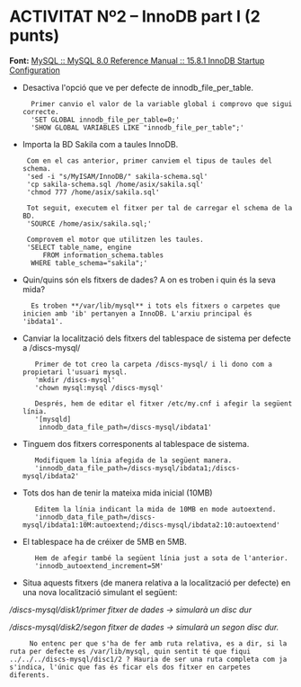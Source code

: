 # ACTIVITAT Nº2 – InnoDB part I (2 punts)

**Font:** [MySQL :: MySQL 8.0 Reference Manual :: 15.8.1 InnoDB Startup Configuration](https://dev.mysql.com/doc/refman/8.0/en/innodb-init-startup-configuration.html)

- Desactiva l'opció que ve per defecte de innodb\_file\_per\_table.

        Primer canvio el valor de la variable global i comprovo que sigui correcte.
        'SET GLOBAL innodb_file_per_table=0;'
        'SHOW GLOBAL VARIABLES LIKE "innodb_file_per_table";'


 - Importa la BD Sakila com a taules InnoDB.

        Com en el cas anterior, primer canviem el tipus de taules del schema.
        'sed -i "s/MyISAM/InnoDB/" sakila-schema.sql'
        'cp sakila-schema.sql /home/asix/sakila.sql'
        'chmod 777 /home/asix/sakila.sql'
        
        Tot seguit, executem el fitxer per tal de carregar el schema de la BD.
        'SOURCE /home/asix/sakila.sql;'
        
        Comprovem el motor que utilitzen les taules.
        'SELECT table_name, engine
            FROM information_schema.tables
         WHERE table_schema="sakila";'

- Quin/quins són els fitxers de dades? A on es troben i quin és la seva mida?

        Es troben **/var/lib/mysql** i tots els fitxers o carpetes que inicien amb 'ib' pertanyen a InnoDB. L'arxiu principal és 'ibdata1'.



- Canviar la localització dels fitxers del tablespace de sistema per defecte a /discs-mysql/

         Primer de tot creo la carpeta /discs-mysql/ i li dono com a propietari l'usuari mysql.
         'mkdir /discs-mysql'
         'chown mysql:mysql /discs-mysql'
         
         Després, hem de editar el fitxer /etc/my.cnf i afegir la següent línia.
         '[mysqld]
          innodb_data_file_path=/discs-mysql/ibdata1'


- Tinguem dos fitxers corresponents al tablespace de sistema.

         Modifiquem la línia afegida de la següent manera.
         'innodb_data_file_path=/discs-mysql/ibdata1;/discs-mysql/ibdata2'


- Tots dos han de tenir la mateixa mida inicial (10MB)

         Editem la línia indicant la mida de 10MB en mode autoextend.
         'innodb_data_file_path=/discs-mysql/ibdata1:10M:autoextend;/discs-mysql/ibdata2:10:autoextend'


- El tablespace ha de créixer de 5MB en 5MB.

         Hem de afegir també la següent línia just a sota de l'anterior.
         'innodb_autoextend_increment=5M'



- Situa aquests fitxers (de manera relativa a la localització per defecte) en una nova localització simulant el següent:

_/discs-mysql/disk1/primer fitxer de dades → simularà un disc dur_

_/discs-mysql/disk2/segon fitxer de dades → simularà un segon disc dur._

         No entenc per que s'ha de fer amb ruta relativa, es a dir, si la ruta per defecte es /var/lib/mysql, quin sentit té que fiqui ../../../discs-mysql/disc1/2 ? Hauria de ser una ruta completa com ja s'indica, l'únic que fas és ficar els dos fitxer en carpetes diferents.
